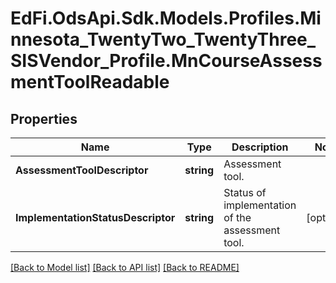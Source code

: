 # EdFi.OdsApi.Sdk.Models.Profiles.Minnesota_TwentyTwo_TwentyThree_SISVendor_Profile.MnCourseAssessmentToolReadable
## Properties

Name | Type | Description | Notes
------------ | ------------- | ------------- | -------------
**AssessmentToolDescriptor** | **string** | Assessment tool. | 
**ImplementationStatusDescriptor** | **string** | Status of implementation of the assessment tool. | [optional] 

[[Back to Model list]](../README.md#documentation-for-models) [[Back to API list]](../README.md#documentation-for-api-endpoints) [[Back to README]](../README.md)

